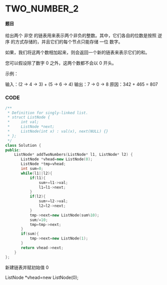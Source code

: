 # TWO_NUMBER_2


#### 题目

给出两个 非空 的链表用来表示两个非负的整数。其中，它们各自的位数是按照 逆序 的方式存储的，并且它们的每个节点只能存储 一位 数字。

如果，我们将这两个数相加起来，则会返回一个新的链表来表示它们的和。

您可以假设除了数字 0 之外，这两个数都不会以 0 开头。

示例：

输入：(2 -> 4 -> 3) + (5 -> 6 -> 4)
输出：7 -> 0 -> 8
原因：342 + 465 = 807



### CODE
```c++
/**
 * Definition for singly-linked list.
 * struct ListNode {
 *     int val;
 *     ListNode *next;
 *     ListNode(int x) : val(x), next(NULL) {}
 * };
 */
class Solution {
public:
    ListNode* addTwoNumbers(ListNode* l1, ListNode* l2) {
       ListNode *vhead=new ListNode(0);
       ListNode *tmp=vhead;
       int sum=0;
       while(l1||l2){
           if(l1){
               sum+=l1->val;
               l1=l1->next;
           }
           if(l2){
               sum+=l2->val;
               l2=l2->next;
           }
           tmp->next=new ListNode(sum%10);
           sum/=10;
           tmp=tmp->next;
       }
       if(sum){
           tmp->next=new ListNode(1);
       }
       return vhead->next;
    }
};
```

新建链表并赋初始值 0

ListNode *vhead=new ListNode(0);




